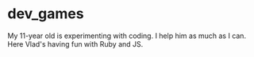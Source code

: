 # dev_games
My 11-year old is experimenting with coding. I help him as much as I can. Here Vlad's having fun with Ruby and JS.
